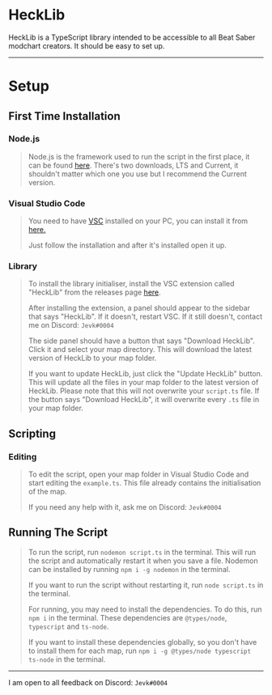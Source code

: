 # HeckLib
HeckLib is a TypeScript library intended to be accessible to all Beat Saber modchart creators. It should be easy to set up.

***

# Setup

## First Time Installation

### Node.js
> Node.js is the framework used to run the script in the first place, it can be found <a href="https://nodejs.org/en/">here</a>. There's two downloads, LTS and Current, it shouldn't matter which one you use but I recommend the Current version.

### Visual Studio Code
> You need to have <a href="https://code.visualstudio.com/">VSC</a> installed on your PC, you can install it from <a href="https://code.visualstudio.com/">here.</a>
> 
> Just follow the installation and after it's installed open it up.

### Library
> To install the library initialiser, install the VSC extension called "HeckLib" from the releases page <a href="https://github.com/Heck-Library/HeckLib/releases">here</a>.
> 
> After installing the extension, a panel should appear to the sidebar that says "HeckLib". If it doesn't, restart VSC. If it still doesn't, contact me on Discord: `Jevk#0004`
>
> The side panel should have a button that says "Download HeckLib". Click it and select your map directory. This will download the latest version of HeckLib to your map folder.
> 
> If you want to update HeckLib, just click the "Update HeckLib" button. This will update all the files in your map folder to the latest version of HeckLib. Please note that this will not overwrite your `script.ts` file. If the button says "Download HeckLib", it will overwrite every `.ts` file in your map folder.

## Scripting

### Editing
> To edit the script, open your map folder in Visual Studio Code and start editing the `example.ts`. This file already contains the initialisation of the map.
>
> If you need any help with it, ask me on Discord: `Jevk#0004`

## Running The Script
> To run the script, run `nodemon script.ts` in the terminal. This will run the script and automatically restart it when you save a file. Nodemon can be installed by running `npm i -g nodemon` in the terminal.
> 
> If you want to run the script without restarting it, run `node script.ts` in the terminal.
>
> For running, you may need to install the dependencies. To do this, run `npm i` in the terminal. These dependencies are `@types/node`, `typescript` and `ts-node`.
> 
> If you want to install these dependencies globally, so you don't have to install them for each map, run `npm i -g @types/node typescript ts-node` in the terminal.

***

I am open to all feedback on Discord: `Jevk#0004`
